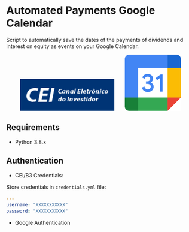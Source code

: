 # Automated Payments Google Calendar
Script to automatically save the dates of the payments of dividends and interest on equity as events on your Google Calendar.

<p align="middle">
<img src="https://github.com/paulooctavio/dividends-calendar/blob/main/images/cei.png">
 &nbsp;&nbsp;&nbsp;&nbsp;&nbsp;
<img src="https://github.com/paulooctavio/dividends-calendar/blob/main/images/google_calendar.png" width="150" height="150">
</p>

## Requirements
 - Python 3.8.x
  
## Authentication
 - CEI/B3 Credentials:
 
Store credentials in `credentials.yml` file:
```yaml
---
username: "XXXXXXXXXXX"
password: "XXXXXXXXXXX"
```
 - Google Authentication
